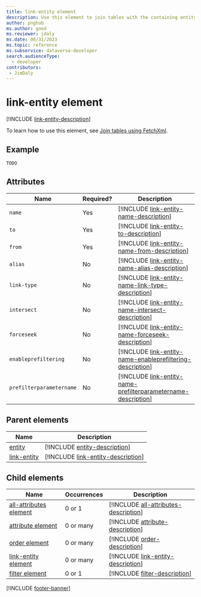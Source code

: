 ```yaml
---
title: link-entity element
description: Use this element to join tables with the containing entity or link-entity element.
author: pnghub
ms.author: gned
ms.reviewer: jdaly
ms.date: 08/31/2023
ms.topic: reference
ms.subservice: dataverse-developer
search.audienceType: 
  - developer
contributors:
 - JimDaly
---
```

# link-entity element

[!INCLUDE [link-entity-description](includes/link-entity-description.md)]

To learn how to use this element, see [Join tables using FetchXml](../join-tables.md).

## Example

```xml
TODO
```

## Attributes

|Name|Required?|Description|
|---------|---------|---------|
|`name`|Yes|[!INCLUDE [link-entity-name-description](includes/link-entity-name-description.md)]|
|`to`|Yes|[!INCLUDE [link-entity-to-description](includes/link-entity-to-description.md)]|
|`from`|Yes|[!INCLUDE [link-entity-name-from-description](includes/link-entity-from-description.md)]|
|`alias`|No|[!INCLUDE [link-entity-name-alias-description](includes/link-entity-alias-description.md)]|
|`link-type`|No|[!INCLUDE [link-entity-name-link-type-description](includes/link-entity-link-type-description.md)]|
|`intersect`|No|[!INCLUDE [link-entity-name-intersect-description](includes/link-entity-intersect-description.md)]|
|`forceseek`|No|[!INCLUDE [link-entity-name-forceseek-description](includes/link-entity-forceseek-description.md)]|
|`enableprefiltering`|No|[!INCLUDE [link-entity-name-enableprefiltering-description](includes/link-entity-enableprefiltering-description.md)]|
|`prefilterparametername`|No|[!INCLUDE [link-entity-name-prefilterparametername-description](includes/link-entity-prefilterparametername-description.md)]|

## Parent elements

|Name|Description|
|---------|---------|
|[entity](entity.md)|[!INCLUDE [entity-description](includes/entity-description.md)]|
|[link-entity](link-entity.md)|[!INCLUDE [link-entity-description](includes/link-entity-description.md)]|

## Child elements

|Name|Occurrences|Description|
|---------|---------|---------|
|[all-attributes element](all-attributes.md)|0 or 1|[!INCLUDE [all-attributes-description](includes/all-attributes-description.md)]|
|[attribute element](attribute.md)|0 or many|[!INCLUDE [attribute-description](includes/attribute-description.md)]|
|[order element](order.md)|0 or many|[!INCLUDE [order-description](includes/order-description.md)]|
|[link-entity element](link-entity.md)|0 or many|[!INCLUDE [link-entity-description](includes/link-entity-description.md)]|
|[filter element](filter.md)|0 or 1|[!INCLUDE [filter-description](includes/filter-description.md)]|

[!INCLUDE [footer-banner](../../../../includes/footer-banner.md)]
